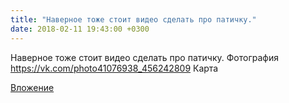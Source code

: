 ```yaml
---
title: "Наверное тоже стоит видео сделать про патичку."
date: 2018-02-11 19:43:00 +0300
---
```


Наверное тоже стоит видео сделать про патичку.
Фотография
https://vk.com/photo41076938_456242809
Карта

[Вложение](https://vk.com/photo41076938_456242809)
